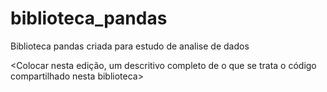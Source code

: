 # biblioteca_pandas
Biblioteca pandas criada para estudo de analise de dados

<Colocar nesta edição, um descritivo completo de o que se trata o código compartilhado nesta biblioteca>
